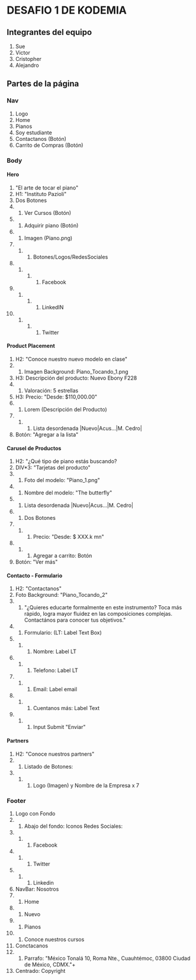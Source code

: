 # DESAFIO 1 DE KODEMIA
## Integrantes del equipo
1. Sue
1. Victor
1. Cristopher
1. Alejandro

## Partes de la página 

### Nav

1. Logo
1. Home
1. Pianos
1. Soy estudiante
1. Contactanos (Botón)
1. Carrito de Compras (Botón)

### Body

#### Hero

1. "El arte de tocar el piano"
1. H1: "Instituto Pazioli"
1. Dos Botones
1. 1. Ver Cursos (Botón)
1. 1. Adquirir piano (Botón)
1. 1. Imagen (Piano.png)
1. 1. 1. Botones/Logos/RedesSociales
1. 1. 1. 1. Facebook
1. 1.  1. 1. LinkedIN
1. 1. 1. 1. Twitter

#### Product Placement

1. H2: "Conoce nuestro nuevo modelo en clase"
1. 1. Imagen Background: Piano_Tocando_1.png
1. H3: Descripción del producto: Nuevo Ebony F228
1. 1. Valoración: 5 estrellas
1. H3: Precio: "Desde: $110,000.00"
1. 1. Lorem (Descripción del Producto)
1. 1. 1. Lista desordenada |Nuevo|Acus...|M. Cedro|  
1. Botón: "Agregar a la lista"

#### Carusel de Productos

1. H2: "¿Qué tipo de piano estás buscando?
1. DIV*3: "Tarjetas del producto"
1. 1. Foto del modelo: "Piano_1.png"
1. 1. Nombre del modelo: "The butterfly"
1. 1. Lista desordenada |Nuevo|Acus...|M. Cedro|
1. 1. Dos Botones 
1. 1. 1. Precio: "Desde: $ XXX.k mn"
1. 1. 1. Agregar a carrito: Botón
1. Botón: "Ver más"
 
#### Contacto - Formulario

1. H2: "Contactanos"
1. Foto Background: "Piano_Tocando_2"
1. 1. "¿Quieres educarte formalmente en este instrumento? Toca más rápido, logra mayor fluidez en las composiciones complejas. Contactános para conocer tus objetivos."
1. 1. Formulario: (LT: Label Text Box)
1. 1. 1. Nombre: Label LT
1. 1. 1. Telefono: Label LT
1. 1. 1. Email: Label email
1. 1. 1. Cuentanos más: Label Text
1. 1. 1. Input Submit "Enviar" 

#### Partners

1. H2: "Conoce nuestros partners"
1. 1. Listado de Botones:
1. 1. 1. Logo (Imagen) y Nombre de la Empresa x 7

### Footer

1. Logo con Fondo
1. 1. Abajo del fondo: Iconos Redes Sociales:
1. 1. 1. Facebook
1. 1. 1. Twitter
1. 1. 1. Linkedin
1. NavBar: Nosotros
1. 1. Home
1. 1. Nuevo
1. 1. Pianos
1. 1. Conoce nuestros cursos 
1. Conctacanos
1. 1. Parrafo: "México Tonalá 10, Roma Nte., Cuauhtémoc, 03800 Ciudad de México, CDMX."+
1. Centrado: Copyright
